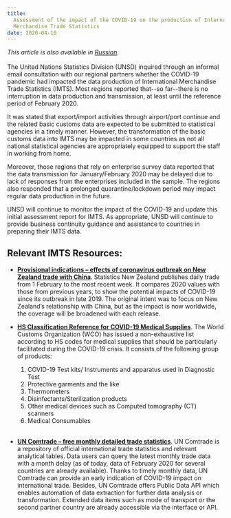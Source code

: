 ```yaml
---
title:
  Assessment of the impact of the COVID-19 on the production of International
  Merchandise Trade Statistics
date: 2020-04-10
---
```


_This article is also available in
[Russian](/impact-on-production-of-imts-RU.pdf)._<br/><br/>The United Nations
Statistics Division (UNSD) inquired through an informal email consultation with
our regional partners whether the COVID-19 pandemic had impacted the data
production of International Merchandise Trade Statistics (IMTS). Most regions
reported that--so far--there is no interruption in data production and
transmission, at least until the reference period of February 2020.

It was stated that export/import activities through airport/port continue and
the related basic customs data are expected to be submitted to statistical
agencies in a timely manner. However, the transformation of the basic customs
data into IMTS may be impacted in some countries as not all national statistical
agencies are appropriately equipped to support the staff in working from home.

Moreover, those regions that rely on enterprise survey data reported that the
data transmission for January/February 2020 may be delayed due to lack of
responses from the enterprises included in the sample. The regions also
responded that a prolonged quarantine/lockdown period may impact regular data
production in the future.

UNSD will continue to monitor the impact of the COVID-19 and update this initial
assessment report for IMTS. As appropriate, UNSD will continue to provide
business continuity guidance and assistance to countries in preparing their IMTS
data.

## Relevant IMTS Resources:

- **[Provisional indications – effects of coronavirus outbreak on New Zealand trade with China](https://www.stats.govt.nz/reports/provisional-indications-effects-of-coronavirus-outbreak-on-new-zealand-trade-with-china)**.
  Statistics New Zealand publishes daily trade from 1 February to the most
  recent week. It compares 2020 values with those from previous years, to show
  the potential impacts of COVID-19 since its outbreak in late 2019. The
  original intent was to focus on New Zealand’s relationship with China, but as
  the impact is now worldwide, the coverage will be broadened with each release.

- **[HS Classification Reference for COVID-19 Medical Supplies](http://www.wcoomd.org/-/media/wco/public/global/pdf/topics/nomenclature/covid_19/hs-classification-reference_en.pdf?la=en)**.
  The World Customs Organization (WCO) has issued a non-exhaustive list
  according to HS codes for medical supplies that should be particularly
  facilitated during the COVID-19 crisis. It consists of the following group of
  products:

  1. COVID-19 Test kits/ Instruments and apparatus used in Diagnostic Test
  2. Protective garments and the like
  3. Thermometers
  4. Disinfectants/Sterilization products
  5. Other medical devices such as Computed tomography (CT) scanners
  6. Medical Consumables

  <br/>

- **[UN Comtrade – free monthly detailed trade statistics](https://comtrade.un.org/)**.
  UN Comtrade is a repository of official international trade statistics and
  relevant analytical tables. Data users can query the latest monthly trade data
  with a month delay (as of today, data of February 2020 for several countries
  are already available). Thanks to timely monthly data, UN Comtrade can provide
  an early indication of COVID-19 impact on international trade. Besides, UN
  Comtrade offers Public Data API which enables automation of data extraction
  for further data analysis or transformation. Extended data items such as mode
  of transport or the second partner country are already accessible via the
  interface or API.
